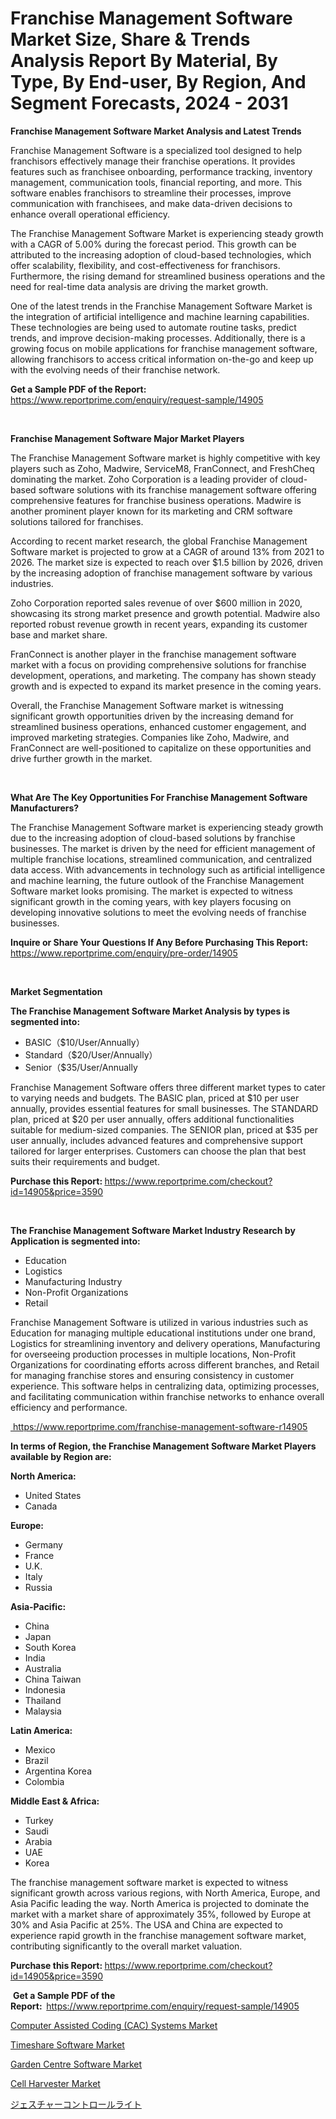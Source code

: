 <p><h1>Franchise Management Software Market Size, Share & Trends Analysis Report By Material, By Type, By End-user, By Region, And Segment Forecasts, 2024 - 2031</h1></p><p><strong>Franchise Management Software Market Analysis and Latest Trends</strong></p>
<p><p>Franchise Management Software is a specialized tool designed to help franchisors effectively manage their franchise operations. It provides features such as franchisee onboarding, performance tracking, inventory management, communication tools, financial reporting, and more. This software enables franchisors to streamline their processes, improve communication with franchisees, and make data-driven decisions to enhance overall operational efficiency.</p><p>The Franchise Management Software Market is experiencing steady growth with a CAGR of 5.00% during the forecast period. This growth can be attributed to the increasing adoption of cloud-based technologies, which offer scalability, flexibility, and cost-effectiveness for franchisors. Furthermore, the rising demand for streamlined business operations and the need for real-time data analysis are driving the market growth.</p><p>One of the latest trends in the Franchise Management Software Market is the integration of artificial intelligence and machine learning capabilities. These technologies are being used to automate routine tasks, predict trends, and improve decision-making processes. Additionally, there is a growing focus on mobile applications for franchise management software, allowing franchisors to access critical information on-the-go and keep up with the evolving needs of their franchise network.</p></p>
<p><strong>Get a Sample PDF of the Report:&nbsp;</strong> <a href="https://www.reportprime.com/enquiry/request-sample/14905">https://www.reportprime.com/enquiry/request-sample/14905</a></p>
<p>&nbsp;</p>
<p><strong>Franchise Management Software Major Market Players</strong></p>
<p><p>The Franchise Management Software market is highly competitive with key players such as Zoho, Madwire, ServiceM8, FranConnect, and FreshCheq dominating the market. Zoho Corporation is a leading provider of cloud-based software solutions with its franchise management software offering comprehensive features for franchise business operations. Madwire is another prominent player known for its marketing and CRM software solutions tailored for franchises.</p><p>According to recent market research, the global Franchise Management Software market is projected to grow at a CAGR of around 13% from 2021 to 2026. The market size is expected to reach over $1.5 billion by 2026, driven by the increasing adoption of franchise management software by various industries.</p><p>Zoho Corporation reported sales revenue of over $600 million in 2020, showcasing its strong market presence and growth potential. Madwire also reported robust revenue growth in recent years, expanding its customer base and market share.</p><p>FranConnect is another player in the franchise management software market with a focus on providing comprehensive solutions for franchise development, operations, and marketing. The company has shown steady growth and is expected to expand its market presence in the coming years.</p><p>Overall, the Franchise Management Software market is witnessing significant growth opportunities driven by the increasing demand for streamlined business operations, enhanced customer engagement, and improved marketing strategies. Companies like Zoho, Madwire, and FranConnect are well-positioned to capitalize on these opportunities and drive further growth in the market.</p></p>
<p>&nbsp;</p>
<p><strong>What Are The Key Opportunities For Franchise Management Software Manufacturers?</strong></p>
<p><p>The Franchise Management Software market is experiencing steady growth due to the increasing adoption of cloud-based solutions by franchise businesses. The market is driven by the need for efficient management of multiple franchise locations, streamlined communication, and centralized data access. With advancements in technology such as artificial intelligence and machine learning, the future outlook of the Franchise Management Software market looks promising. The market is expected to witness significant growth in the coming years, with key players focusing on developing innovative solutions to meet the evolving needs of franchise businesses.</p></p>
<p><strong>Inquire or Share Your Questions If Any Before Purchasing This Report:</strong> <a href="https://www.reportprime.com/enquiry/pre-order/14905">https://www.reportprime.com/enquiry/pre-order/14905</a></p>
<p>&nbsp;</p>
<p><strong>Market Segmentation</strong></p>
<p><strong>The Franchise Management Software Market Analysis by types is segmented into:</strong></p>
<p><ul><li>BASIC（$10/User/Annually）</li><li>Standard（$20/User/Annually）</li><li>Senior（$35/User/Annually</li></ul></p>
<p><p>Franchise Management Software offers three different market types to cater to varying needs and budgets. The BASIC plan, priced at $10 per user annually, provides essential features for small businesses. The STANDARD plan, priced at $20 per user annually, offers additional functionalities suitable for medium-sized companies. The SENIOR plan, priced at $35 per user annually, includes advanced features and comprehensive support tailored for larger enterprises. Customers can choose the plan that best suits their requirements and budget.</p></p>
<p><strong>Purchase this Report:&nbsp;</strong><a href="https://www.reportprime.com/checkout?id=14905&price=3590">https://www.reportprime.com/checkout?id=14905&price=3590</a></p>
<p>&nbsp;</p>
<p><strong>The Franchise Management Software Market Industry Research by Application is segmented into:</strong></p>
<p><ul><li>Education</li><li>Logistics</li><li>Manufacturing Industry</li><li>Non-Profit Organizations</li><li>Retail</li></ul></p>
<p><p>Franchise Management Software is utilized in various industries such as Education for managing multiple educational institutions under one brand, Logistics for streamlining inventory and delivery operations, Manufacturing for overseeing production processes in multiple locations, Non-Profit Organizations for coordinating efforts across different branches, and Retail for managing franchise stores and ensuring consistency in customer experience. This software helps in centralizing data, optimizing processes, and facilitating communication within franchise networks to enhance overall efficiency and performance.</p></p>
<p><a href="https://www.reportprime.com/franchise-management-software-r14905">&nbsp;https://www.reportprime.com/franchise-management-software-r14905</a></p>
<p><strong>In terms of Region, the Franchise Management Software Market Players available by Region are:</strong></p>
<p>
    <p> <strong> North America: </strong>
        <ul>
            <li>United States</li>
            <li>Canada</li>
        </ul>
        </p> 
    <p> <strong> Europe: </strong>
        <ul>
            <li>Germany</li>
            <li>France</li>
            <li>U.K.</li>
            <li>Italy</li>
            <li>Russia</li>
        </ul>
        </p> 
    <p> <strong> Asia-Pacific: </strong>
        <ul>
            <li>China</li>
            <li>Japan</li>
            <li>South Korea</li>
            <li>India</li>
            <li>Australia</li>
            <li>China Taiwan</li>
            <li>Indonesia</li>
            <li>Thailand</li>
            <li>Malaysia</li>
        </ul>
        </p> 
    <p> <strong> Latin America: </strong>
        <ul>
            <li>Mexico</li>
            <li>Brazil</li>
            <li>Argentina Korea</li>
            <li>Colombia</li>
        </ul>
        </p> 
    <p> <strong> Middle East & Africa: </strong>
        <ul>
            <li>Turkey</li>
            <li>Saudi</li>
            <li>Arabia</li>
            <li>UAE</li>
            <li>Korea</li>
        </ul>
    </p>
    </p>
<p><p>The franchise management software market is expected to witness significant growth across various regions, with North America, Europe, and Asia Pacific leading the way. North America is projected to dominate the market with a market share of approximately 35%, followed by Europe at 30% and Asia Pacific at 25%. The USA and China are expected to experience rapid growth in the franchise management software market, contributing significantly to the overall market valuation.</p></p>
<p><strong>Purchase this Report: </strong><a href="https://www.reportprime.com/checkout?id=14905&price=3590">https://www.reportprime.com/checkout?id=14905&price=3590</a></p>
<p>&nbsp;<strong>Get a Sample PDF of the Report:&nbsp;&nbsp;</strong><a href="https://www.reportprime.com/enquiry/request-sample/14905">https://www.reportprime.com/enquiry/request-sample/14905</a></p>
<p><strong></strong></p>
<p><p><a href="https://www.linkedin.com/pulse/global-computer-assisted-coding-cac-systems-market-exploring-6hlwc">Computer Assisted Coding (CAC) Systems Market</a></p><p><a href="https://github.com/mhrnetwork1/Market-Research-Report-List-1/blob/main/timeshare-software-market.md">Timeshare Software Market</a></p><p><a href="https://github.com/brendafegmorris532/Market-Research-Report-List-1/blob/main/garden-centre-software-market.md">Garden Centre Software Market</a></p><p><a href="https://www.linkedin.com/pulse/navigating-global-cell-harvester-market-landscape-trends-forecasts-mtnec">Cell Harvester Market</a></p><p><a href="https://medium.com/@reyeshowell66/%E3%82%B8%E3%82%A7%E3%82%B9%E3%83%81%E3%83%A3%E3%83%BC%E3%82%B3%E3%83%B3%E3%83%88%E3%83%AD%E3%83%BC%E3%83%AB%E3%83%A9%E3%82%A4%E3%83%88%E3%81%AE%E5%B8%82%E5%A0%B4%E8%AA%BF%E6%9F%BB%E3%83%AC%E3%83%9D%E3%83%BC%E3%83%88-2024%E5%B9%B4%E3%81%8B%E3%82%892031%E5%B9%B4%E3%81%BE%E3%81%A7%E3%81%AE%E5%AE%89%E5%AE%9A%E3%81%97%E3%81%9Fcagr-10-7-%E3%82%92%E6%8C%81%E3%81%A4%E5%B8%82%E5%A0%B4%E4%BA%88%E6%B8%AC%E3%81%A8%E6%88%90%E9%95%B7%E8%A6%8B%E9%80%9A%E3%81%97-63780e3efc2f">ジェスチャーコントロールライト</a></p></p>